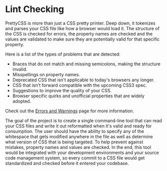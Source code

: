 Lint Checking
=============

PrettyCSS is more than just a CSS pretty printer.  Deep down, it tokenizes and parses your CSS file like how a browser would load it.  The structure of the CSS is checked for errors, the property names are checked and the values are validated to make sure they are potentially valid for that specific property.

Here is a list of the types of problems that are detected:

* Braces that do not match and missing semicolons, making the structure invalid.
* Misspellings on property names.
* Deprecated CSS that isn't applicable to today's browsers any longer.
* CSS that isn't forward compatible with the upcoming CSS3 spec.
* Suggestions to improve the quality of your CSS.
* Browser specific quirks and unofficial properties that are widely adopted.

Check out the [Errors and Warnings] page for more information.

The goal of the project is to create a single command-line tool that can read your CSS files and write it out reformatted when it's valid and ready for consumption.  The user should have the ability to specify any of the whitespace that gets modified anywhere in the file as well as determine what version of CSS that is being targeted.  To help prevent against mistakes, property names and values are checked.  In the end, this tool would be integrated with your development environments and your source code management system, so every commit to a CSS file would get standardized and checked before it entered your codebase.

[Errors and Warnings]: ErrorsAndWarnings.md
